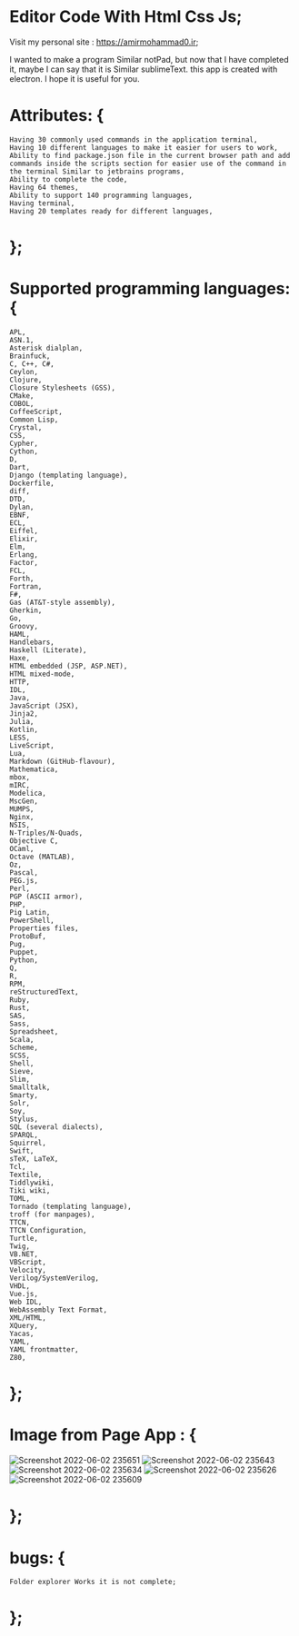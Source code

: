 # Editor Code With Html Css Js;

Visit my personal site : https://amirmohammad0.ir;

I wanted to make a program Similar notPad, but now that I have completed it, maybe I can say that it is Similar sublimeText. this app is created with electron. I hope it is useful for you.

# Attributes: {
    Having 30 commonly used commands in the application terminal,
    Having 10 different languages to make it easier for users to work,
    Ability to find package.json file in the current browser path and add commands inside the scripts section for easier use of the command in the terminal Similar to jetbrains programs,
    Ability to complete the code,
    Having 64 themes,
    Ability to support 140 programming languages,
    Having terminal,
    Having 20 templates ready for different languages,
# };

# Supported programming languages: {

    APL,
    ASN.1,
    Asterisk dialplan,
    Brainfuck,
    C, C++, C#,
    Ceylon,
    Clojure,
    Closure Stylesheets (GSS),
    CMake,
    COBOL,
    CoffeeScript,
    Common Lisp,
    Crystal,
    CSS,
    Cypher,
    Cython,
    D,
    Dart,
    Django (templating language),
    Dockerfile,
    diff,
    DTD,
    Dylan,
    EBNF,
    ECL,
    Eiffel,
    Elixir,
    Elm,
    Erlang,
    Factor,
    FCL,
    Forth,
    Fortran,
    F#,
    Gas (AT&T-style assembly),
    Gherkin,
    Go,
    Groovy,
    HAML,
    Handlebars,
    Haskell (Literate),
    Haxe,
    HTML embedded (JSP, ASP.NET),
    HTML mixed-mode,
    HTTP,
    IDL,
    Java,
    JavaScript (JSX),
    Jinja2,
    Julia,
    Kotlin,
    LESS,
    LiveScript,
    Lua,
    Markdown (GitHub-flavour),
    Mathematica,
    mbox,
    mIRC,
    Modelica,
    MscGen,
    MUMPS,
    Nginx,
    NSIS,
    N-Triples/N-Quads,
    Objective C,
    OCaml,
    Octave (MATLAB),
    Oz,
    Pascal,
    PEG.js,
    Perl,
    PGP (ASCII armor),
    PHP,
    Pig Latin,
    PowerShell,
    Properties files,
    ProtoBuf,
    Pug,
    Puppet,
    Python,
    Q,
    R,
    RPM,
    reStructuredText,
    Ruby,
    Rust,
    SAS,
    Sass,
    Spreadsheet,
    Scala,
    Scheme,
    SCSS,
    Shell,
    Sieve,
    Slim,
    Smalltalk,
    Smarty,
    Solr,
    Soy,
    Stylus,
    SQL (several dialects),
    SPARQL,
    Squirrel,
    Swift,
    sTeX, LaTeX,
    Tcl,
    Textile,
    Tiddlywiki,
    Tiki wiki,
    TOML,
    Tornado (templating language),
    troff (for manpages),
    TTCN,
    TTCN Configuration,
    Turtle,
    Twig,
    VB.NET,
    VBScript,
    Velocity,
    Verilog/SystemVerilog,
    VHDL,
    Vue.js,
    Web IDL,
    WebAssembly Text Format,
    XML/HTML,
    XQuery,
    Yacas,
    YAML,
    YAML frontmatter,
    Z80,
# };

# Image from Page App : {
![Screenshot 2022-06-02 235651](https://user-images.githubusercontent.com/74311184/171722251-afb45b37-be3b-47d3-ad40-e3e8c122c4ad.png)
![Screenshot 2022-06-02 235643](https://user-images.githubusercontent.com/74311184/171722270-b745777d-a6ca-484c-a533-37be272f2b1a.png)
![Screenshot 2022-06-02 235634](https://user-images.githubusercontent.com/74311184/171722289-b9f1562b-e9c2-45bd-82e0-18a7d9bd66b5.png)
![Screenshot 2022-06-02 235626](https://user-images.githubusercontent.com/74311184/171722319-9a70d771-f183-4b74-bbc8-342ec5e2af7e.png)
![Screenshot 2022-06-02 235609](https://user-images.githubusercontent.com/74311184/171722384-581005ed-0fd3-4c85-94fc-c3075fe7a8f5.png)
# };

# bugs: {

    Folder explorer Works it is not complete;
# };
